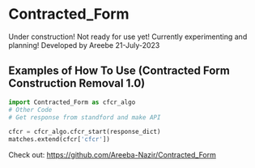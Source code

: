 # Contracted_Form
Under construction! Not ready for use yet! Currently experimenting and planning!
Developed by Areebe 21-July-2023
## Examples of How To Use (Contracted Form Construction Removal 1.0)

```python
import Contracted_Form as cfcr_algo
# Other Code
# Get response from standford and make API

cfcr = cfcr_algo.cfcr_start(response_dict)
matches.extend(cfcr['cfcr'])

```



Check out: https://github.com/Areeba-Nazir/Contracted_Form
